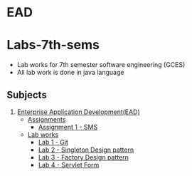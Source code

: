 # EAD
# Labs-7th-sems

- Lab works for 7th semester software engineering (GCES)
- All lab work is done in java language

## Subjects

1. [Enterprise Application Development(EAD)](https://github.com/college-related/Labs-7th-sems/tree/main/Enterprise%20Application%20Development%20(EAD))
    - [Assignments](https://github.com/college-related/Labs-7th-sems/tree/main/Enterprise%20Application%20Development%20(EAD)/assignments)
        - [Assignment 1 - SMS](https://github.com/college-related/Labs-7th-sems/tree/main/Enterprise%20Application%20Development%20(EAD)/assignments/assignment1)
    - [Lab works](https://github.com/college-related/Labs-7th-sems/tree/main/Enterprise%20Application%20Development%20(EAD)/labs)
        - [Lab 1 - Git](https://github.com/college-related/Labs-7th-sems/tree/main/Enterprise%20Application%20Development%20(EAD)/labs/lab1)
        - [Lab 2 - Singleton Design pattern](https://github.com/college-related/Labs-7th-sems/tree/main/Enterprise%20Application%20Development%20(EAD)/labs/lab2)
        - [Lab 3 - Factory Design pattern](https://github.com/college-related/Labs-7th-sems/tree/main/Enterprise%20Application%20Development%20(EAD)/labs/lab3)
        - [Lab 4 - Servlet Form](https://github.com/college-related/Labs-7th-sems/tree/main/Enterprise%20Application%20Development%20(EAD)/labs/lab4)
